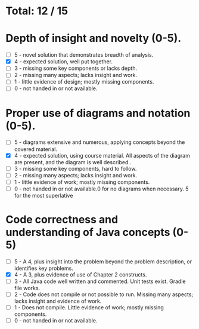 # Total: 12 / 15

# Depth of insight and novelty (0-5). 
- [ ] 5 - novel solution that demonstrates breadth of analysis.
- [X] 4 - expected solution, well put together.
- [ ] 3 - missing some key components or lacks depth.
- [ ] 2 - missing many aspects; lacks insight and work.
- [ ] 1 - little evidence of design; mostly missing components.
- [ ] 0 - not handed in or not available.

# Proper use of diagrams and notation (0-5). 
- [ ] 5 - diagrams extensive and numerous, applying concepts beyond the covered material.
- [X] 4 - expected solution, using course material. All aspects of the diagram are present, and the diagram is well described..
- [ ] 3 - missing some key components, hard to follow.
- [ ] 2 - missing many aspects; lacks insight and work.
- [ ] 1 - little evidence of work; mostly missing components.
- [ ] 0 - not handed in or not available.0 for no diagrams when necessary. 5 for the most superlative 

# Code correctness and understanding of Java concepts (0-5)
- [ ] 5 - A 4, plus insight into the problem beyond the problem description, or identifies key problems.
- [X] 4 - A 3, plus evidence of use of Chapter 2 constructs.
- [ ] 3 - All Java code well written and commented. Unit tests exist. Gradle file works.
- [ ] 2 - Code does not compile or not possible to run. Missing many aspects; lacks insight and evidence of work.
- [ ] 1 - Does not compile. Little evidence of work; mostly missing components.
- [ ] 0 - not handed in or not available. 
